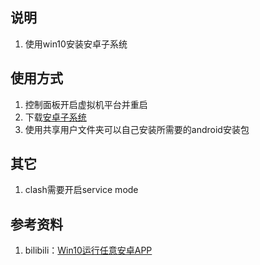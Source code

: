 ## 说明
1. 使用win10安装安卓子系统

## 使用方式
1. 控制面板开启虚拟机平台并重启
2. 下载[安卓子系统](https://github.com/MustardChef/WSABuilds/releases)
3. 使用共享用户文件夹可以自己安装所需要的android安装包

## 其它
1. clash需要开启service mode

## 参考资料
1. bilibili：[Win10运行任意安卓APP](https://www.bilibili.com/video/BV1Az4y1L7vh )